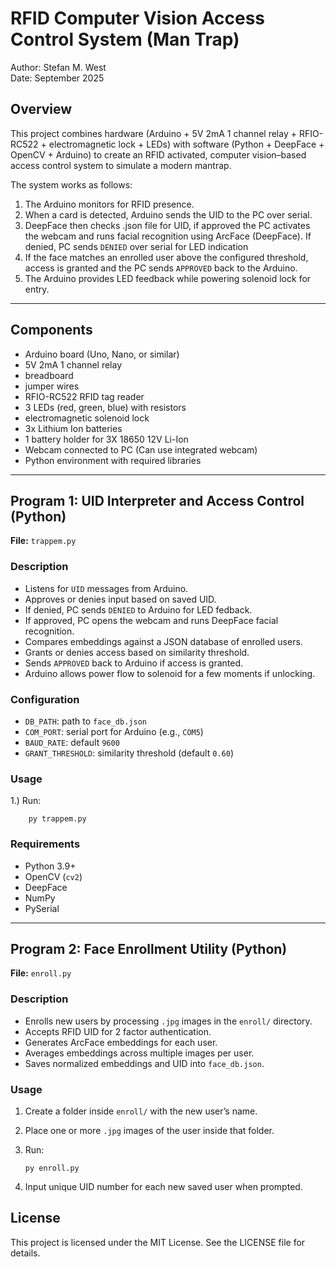 # RFID Computer Vision Access Control System (Man Trap)

Author: Stefan M. West  
Date: September 2025  

## Overview
This project combines hardware (Arduino + 5V 2mA 1 channel relay + RFIO-RC522 + electromagnetic lock + LEDs) with software (Python + DeepFace + OpenCV + Arduino) to create an RFID activated, computer vision–based access control system to simulate a modern mantrap.  

The system works as follows:
1. The Arduino monitors for RFID presence.  
2. When a card is detected, Arduino sends the UID to the PC over serial.  
3. DeepFace then checks .json file for UID, if approved the PC activates the webcam and runs facial recognition using ArcFace (DeepFace).
   If denied, PC sends `DENIED` over serial for LED indication 
5. If the face matches an enrolled user above the configured threshold, access is granted and the PC sends `APPROVED` back to the Arduino.  
6. The Arduino provides LED feedback while powering solenoid lock for entry.  

---

## Components
- Arduino board (Uno, Nano, or similar)
- 5V 2mA 1 channel relay
- breadboard
- jumper wires
- RFIO-RC522 RFID tag reader  
- 3 LEDs (red, green, blue) with resistors
- electromagnetic solenoid lock
- 3x Lithium Ion batteries
- 1 battery holder for 3X 18650 12V Li-Ion
- Webcam connected to PC (Can use integrated webcam) 
- Python environment with required libraries  

---

## Program 1: UID Interpreter and Access Control (Python)

**File:** `trappem.py`  

### Description
- Listens for `UID` messages from Arduino.
- Approves or denies input based on saved UID.
- If denied, PC sends `DENIED` to Arduino for LED fedback.
- If approved, PC opens the webcam and runs DeepFace facial recognition.  
- Compares embeddings against a JSON database of enrolled users.  
- Grants or denies access based on similarity threshold.  
- Sends `APPROVED` back to Arduino if access is granted.
- Arduino allows power flow to solenoid for a few moments if unlocking.

### Configuration
- `DB_PATH`: path to `face_db.json`  
- `COM_PORT`: serial port for Arduino (e.g., `COM5`)  
- `BAUD_RATE`: default `9600`  
- `GRANT_THRESHOLD`: similarity threshold (default `0.60`)

### Usage 
1.) Run:

        py trappem.py

### Requirements
- Python 3.9+  
- OpenCV (`cv2`)  
- DeepFace  
- NumPy  
- PySerial  

---

## Program 2: Face Enrollment Utility (Python)

**File:** `enroll.py`  

### Description
- Enrolls new users by processing `.jpg` images in the `enroll/` directory.
- Accepts RFID UID for 2 factor authentication.
- Generates ArcFace embeddings for each user.  
- Averages embeddings across multiple images per user.  
- Saves normalized embeddings  and UID into `face_db.json`.  

### Usage
1. Create a folder inside `enroll/` with the new user’s name.  
2. Place one or more `.jpg` images of the user inside that folder.  
3. Run:

       py enroll.py
   
5. Input unique UID number for each new saved user when prompted.
   
## License

This project is licensed under the MIT License. See the LICENSE file for details.
